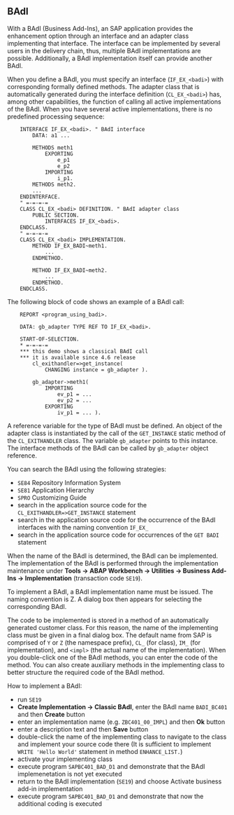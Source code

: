 ## BAdI

With a BAdI (Business Add-Ins), an SAP application provides the enhancement option through an interface and an adapter class implementing that interface. The interface can be implemented by several users in the delivery chain, thus, multiple BAdI implementations are possible. Additionally, a BAdI implementation itself can provide another BAdI.

When you define a BAdI, you must specify an interface (`IF_EX_<badi>`) with corresponding formally defined methods. The adapter class that is automatically generated during the interface definition (`CL_EX_<badi>`) has, among other capabilities, the function of calling all active implementations of the BAdI. When you have several active implementations, there is no predefined processing sequence:
```
	INTERFACE IF_EX_<badi>. " BAdI interface
		DATA: a1 ...

		METHODS meth1
			EXPORTING
				e_p1
				e_p2
			IMPORTING
				i_p1.
		METHODS meth2. 
		...
	ENDINTERFACE.
	" =-=-=-=
	CLASS CL_EX_<badi> DEFINITION. " BAdI adapter class
		PUBLIC SECTION.
			INTERFACES IF_EX_<badi>.
	ENDCLASS.
	" =-=-=-=
	CLASS CL_EX_<badi> IMPLEMENTATION.
		METHOD IF_EX_BADI~meth1.
			...
		ENDMETHOD.

		METHOD IF_EX_BADI~meth2.
			...
		ENDMETHOD.
	ENDCLASS.
```

The following block of code shows an example of a BAdI call:
```
	REPORT <program_using_badi>.

	DATA: gb_adapter TYPE REF TO IF_EX_<badi>.

	START-OF-SELECTION.
	* =-=-=-=
	*** this demo shows a classical BAdI call
	*** it is available since 4.6 release
		cl_exithandler=>get_instance( 
			CHANGING instance = gb_adapter ).

		gb_adapter->meth1( 
			IMPORTING
				ev_p1 = ... 
				ev_p2 = ...
			EXPORTING
				iv_p1 = ... ).
```

A reference variable for the type of BAdI must be defined. An object of the adapter class is instantiated by the call of the `GET_INSTANCE` static method of the `CL_EXITHANDLER` class. The variable `gb_adapter` points to this instance. The interface methods of the BAdI can be called by `gb_adapter` object reference.

You can search the BAdI using the following strategies:
* `SE84` Repository Information System
* `SE81` Application Hierarchy
* `SPRO` Customizing Guide
* search in the application source code for the `CL_EXITHANDLER=>GET_INSTANCE` statement
* search in the application source code for the occurrence of the BAdI interfaces with the naming convention `IF_EX_`
* search in the application source code for occurrences of the `GET BADI` statement

When the name of the BAdI is determined, the BAdI can be implemented. The implementation of the BAdI is performed through the implementation maintenance under **Tools → ABAP Workbench → Utilities → Business Add-Ins → Implementation** (transaction code `SE19`).

To implement a BAdI, a BAdI implementation name must be issued. The naming convention is Z<impl>. A dialog box then appears for selecting the corresponding BAdI.

The code to be implemented is stored in a method of an automatically generated customer class. For this reason, the name of the implementing class must be given in a final dialog box. The default name from SAP is comprised of `Y` or `Z` (the namespace prefix), `CL_` (for class), `IM_` (for implementation), and `<impl>` (the actual name of the implementation). When you double-click one of the BAdI methods, you can enter the code of the method. You can also create auxiliary methods in the implementing class to better structure the required code of the BAdI method.

How to implement a BAdI:
* run `SE19`
* **Create Implementation → Classic BAdI**, enter the BAdI name `BADI_BC401` and then **Create** button
* enter an implementation name (e.g. `ZBC401_00_IMPL`) and then **Ok** button
* enter a description text and then **Save** button
* double-click the name of the implementing class to navigate to the class and implement your source code there (It is sufficient to implement `WRITE 'Hello World'` statement in method `ENHANCE_LIST.`)
* activate your implementing class
* execute program `SAPBC401_BAD_D1` and demonstrate that the BAdI implemenetation is not yet executed
* return to the BAdI implementation (`SE19`) and choose Activate business add-in implementation
* execute program `SAPBC401_BAD_D1` and demonstrate that now the additional coding is executed
